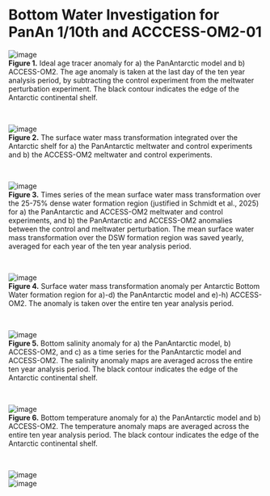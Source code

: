 # Bottom Water Investigation for PanAn 1/10th and ACCCESS-OM2-01

![image](https://github.com/user-attachments/assets/f84df6d8-dfb3-4689-baab-fbbfcbfe4f6a)  
**Figure 1.** Ideal age tracer anomaly for a) the PanAntarctic model and b) ACCESS-OM2. The age anomaly is taken at the last day of the ten year analysis period, by subtracting the control experiment from the meltwater perturbation experiment. The black contour indicates the edge of the Antarctic continental shelf. 

<br>
  
![image](https://github.com/user-attachments/assets/efb09c84-58bd-4f5e-8f6f-954a63825570)  
**Figure 2.** The surface water mass transformation integrated over the Antarctic shelf for a) the PanAntarctic meltwater and control experiments and b) the ACCESS-OM2 meltwater and control experiments.

<br>
  
![image](https://github.com/user-attachments/assets/d1ba47c9-510d-4fda-a161-483ed3cc4034)  
**Figure 3.** Times series of the mean surface water mass transformation over the 25-75% dense water formation region (justified in Schmidt et al., 2025) for a) the PanAntarctic and ACCESS-OM2 meltwater and control experiments, and b) the PanAntarctic and ACCESS-OM2 anomalies between the control and meltwater perturbation. The mean surface water mass transformation over the DSW formation region was saved yearly, averaged for each year of the ten year analysis period. 

<br>

![image](https://github.com/user-attachments/assets/24294836-1385-44eb-aeb5-8703db5b50bc)  
**Figure 4.** Surface water mass transformation anomaly per Antarctic Bottom Water formation region for a)-d) the PanAntarctic model and e)-h) ACCESS-OM2. The anomaly is taken over the entire ten year analysis period.  

<br>

![image](https://github.com/user-attachments/assets/90c29e25-5d3a-452a-b002-3a46a0bfcede)  
**Figure 5.** Bottom salinity anomaly for a) the PanAntarctic model, b) ACCESS-OM2, and c) as a time series for the PanAntarctic model and ACCESS-OM2. The salinity anomaly maps are averaged across the entire ten year analysis period. The black contour indicates the edge of the Antarctic continental shelf.   

<br> 

![image](https://github.com/user-attachments/assets/f7a69d52-fc41-470a-ab75-a90a6a42905d)  
**Figure 6.** Bottom temperature anomaly for a) the PanAntarctic model and b) ACCESS-OM2. The temperature anomaly maps are averaged across the entire ten year analysis period. The black contour indicates the edge of the Antarctic continental shelf.  

<br>

![image](https://github.com/user-attachments/assets/9ef392a9-12e7-4b7c-a6dd-d7b0ea64cccb)  
![image](https://github.com/user-attachments/assets/eb4d8d97-fde9-4c10-bf85-5417032729f9)  



